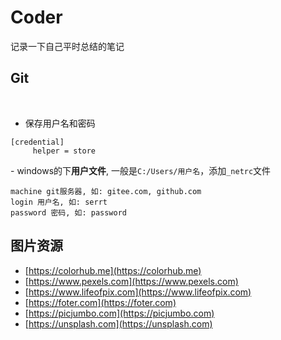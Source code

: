 # Coder
记录一下自己平时总结的笔记

## Git
​
- 保存用户名和密码

```
[credential]
     helper = store
```

​- windows的下**用户文件**, 一般是`C:/Users/用户名`，添加`_netrc`文件

```
machine git服务器, 如: gitee.com, github.com
login 用户名, 如: serrt
password 密码, 如: password
```

## 图片资源

- [https://colorhub.me](https://colorhub.me)
- [https://www.pexels.com](https://www.pexels.com)
- [https://www.lifeofpix.com](https://www.lifeofpix.com)
- [https://foter.com](https://foter.com)
- [https://picjumbo.com](https://picjumbo.com)
- [https://unsplash.com](https://unsplash.com)
​
